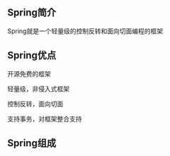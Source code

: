 ## Spring简介

Spring就是一个轻量级的控制反转和面向切面编程的框架



## Spring优点

开源免费的框架

轻量级，非侵入式框架

控制反转，面向切面

支持事务，对框架整合支持



## Spring组成

